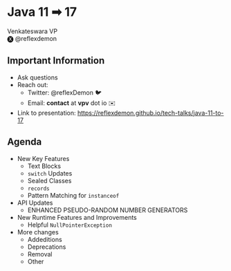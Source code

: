 # Java 11 ➡ 17

Venkateswara VP
<br/>
🅧 @reflexdemon

>>

## Important Information

* Ask questions
* Reach out: 
    * Twitter: @reflexDemon 🐦
    * Email: **contact** at **vpv** dot io ✉️
* Link to presentation: https://reflexdemon.github.io/tech-talks/java-11-to-17

>>
## Agenda
* New Key Features
    * Text Blocks
    * `switch` Updates
    * Sealed Classes
    * `records`
    * Pattern Matching for `instanceof`
* API Updates
    * ENHANCED PSEUDO-RANDOM NUMBER GENERATORS
* New Runtime Features and Improvements
    * Helpful `NullPointerException`
* More changes
    * Addeditions
    * Deprecations
    * Removal
    * Other
